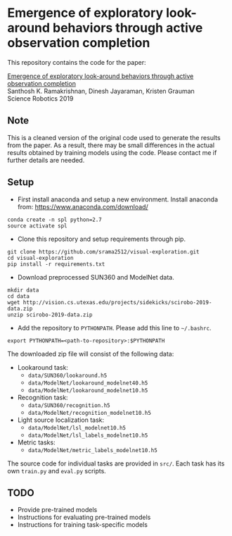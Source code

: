 # Emergence of exploratory look-around behaviors through active observation completion


This repository contains the code for the paper:

[Emergence of exploratory look-around behaviors through active observation completion](http://vision.cs.utexas.edu/projects/visual-exploration/)  
Santhosh K. Ramakrishnan, Dinesh Jayaraman, Kristen Grauman   
Science Robotics 2019

## Note
This is a cleaned version of the original code used to generate the results from the paper. As a result, there may be small differences in the actual results obtained by training models using the code. Please contact me if further details are needed. 

## Setup
- First install anaconda and setup a new environment. Install anaconda from: https://www.anaconda.com/download/

```
conda create -n spl python=2.7
source activate spl
```
- Clone this repository and setup requirements through pip.

```
git clone https://github.com/srama2512/visual-exploration.git
cd visual-exploration
pip install -r requirements.txt
```

- Download preprocessed SUN360 and ModelNet data.

```
mkdir data
cd data
wget http://vision.cs.utexas.edu/projects/sidekicks/scirobo-2019-data.zip
unzip scirobo-2019-data.zip
```
- Add the repository to `PYTHONPATH`. Please add this line to `~/.bashrc`.

```
export PYTHONPATH=<path-to-repository>:$PYTHONPATH
```


The downloaded zip file will consist of the following data:

- Lookaround task: 
	- `data/SUN360/lookaround.h5` 
	- `data/ModelNet/lookaround_modelnet40.h5`
	- `data/ModelNet/lookaround_modelnet10.h5`
- Recognition task:
	- `data/SUN360/recognition.h5`
	- `data/ModelNet/recognition_modelnet10.h5`
- Light source localization task:
	- `data/ModelNet/lsl_modelnet10.h5`
	- `data/ModelNet/lsl_labels_modelnet10.h5`
- Metric tasks:
	- `data/ModelNet/metric_labels_modelnet10.h5`

The source code for individual tasks are provided in `src/`. Each task has its own `train.py` and `eval.py` scripts. 

## TODO
- Provide pre-trained models
- Instructions for evaluating pre-trained models
- Instructions for training task-specific models
